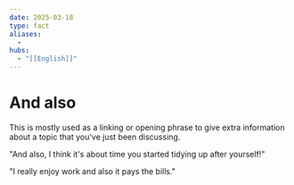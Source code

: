 ```yaml
---
date: 2025-03-18
type: fact
aliases:
  -
hubs:
  - "[[English]]"
---
```


# And also

This is mostly used as a linking or opening phrase to give extra information about a topic that you've just been discussing.

"And also, I think it's about time you started tidying up after yourself!"

"I really enjoy work and also it pays the bills."

